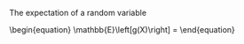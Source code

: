 The expectation of a random variable

\begin{equation}
\mathbb{E}\left[g(X)\right] = 
\end{equation}